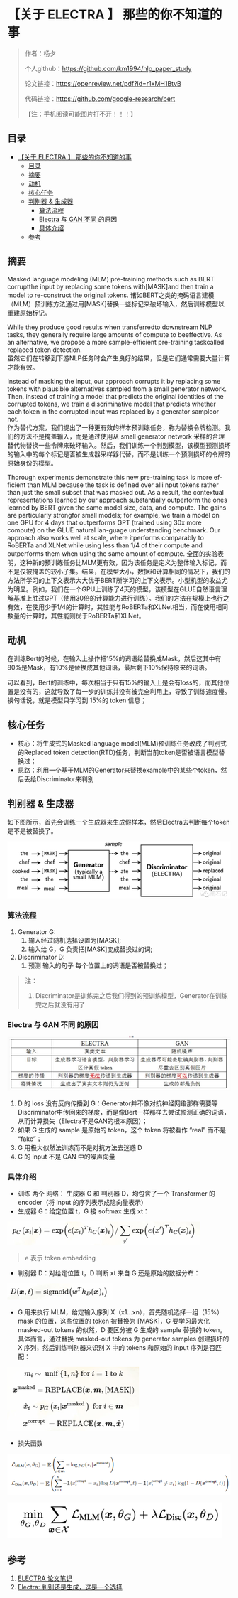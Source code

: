 # 【关于 ELECTRA 】 那些的你不知道的事

> 作者：杨夕
> 
> 个人github：https://github.com/km1994/nlp_paper_study
> 
> 论文链接：https://openreview.net/pdf?id=r1xMH1BtvB
> 
> 代码链接：https://github.com/google-research/bert
> 
> 【注：手机阅读可能图片打不开！！！】

## 目录

- [【关于 ELECTRA 】 那些的你不知道的事](#关于-electra--那些的你不知道的事)
  - [目录](#目录)
  - [摘要](#摘要)
  - [动机](#动机)
  - [核心任务](#核心任务)
  - [判别器 & 生成器](#判别器--生成器)
    - [算法流程](#算法流程)
    - [Electra 与 GAN 不同 的原因](#electra-与-gan-不同-的原因)
    - [具体介绍](#具体介绍)
  - [参考](#参考)

## 摘要

Masked language modeling (MLM) pre-training methods such as BERT corruptthe input by replacing some tokens with[MASK]and then train a model to re-construct the original tokens.
诸如BERT之类的掩码语言建模（MLM）预训练方法通过用[MASK]替换一些标记来破坏输入，然后训练模型以重建原始标记。

While they produce good results when transferredto downstream NLP tasks, they generally require large amounts of compute to beeffective. As an alternative, we propose a more sample-efficient pre-training taskcalled replaced token detection.  
虽然它们在转移到下游NLP任务时会产生良好的结果，但是它们通常需要大量计算才能有效。

Instead of masking the input, our approach corrupts it by replacing some tokens with plausible alternatives sampled from a small generator network.   Then,  instead of training a model that predicts the original identities of the corrupted tokens, we train a discriminative model that predicts whether each token in the corrupted input was replaced by a generator sampleor not.  
作为替代方案，我们提出了一种更有效的样本预训练任务，称为替换令牌检测。我们的方法不是掩盖输入，而是通过使用从 small generator network 采样的合理替代物替换一些令牌来破坏输入。然后，我们训练一个判别模型，该模型预测损坏的输入中的每个标记是否被生成器采样器代替，而不是训练一个预测损坏的令牌的原始身份的模型。

Thorough experiments demonstrate this new pre-training task is more ef-ficient than MLM because the task is defined over alli nput tokens rather than just the small subset that was masked out.  As a result, the contextual representations learned by our approach substantially outperform the ones learned by BERT given the same model size, data, and compute.  The gains are particularly strongfor  small  models;  for  example,  we  train  a  model  on  one  GPU  for  4  days  that outperforms GPT (trained using 30x more compute) on the GLUE natural lan-guage understanding benchmark. Our approach also works well at scale, where itperforms comparably to RoBERTa and XLNet while using less than 1/4 of their compute and outperforms them when using the same amount of compute.
全面的实验表明，这种新的预训练任务比MLM更有效，因为该任务是定义为整体输入标记，而不是仅被掩盖的较小子集。结果，在模型大小，数据和计算相同的情况下，我们的方法所学习的上下文表示大大优于BERT所学习的上下文表示。小型机型的收益尤为明显。例如，我们在一个GPU上训练了4天的模型，该模型在GLUE自然语言理解基准上胜过GPT（使用30倍的计算能力进行训练）。我们的方法在规模上也行之有效，在使用少于1/4的计算时，其性能与RoBERTa和XLNet相当，而在使用相同数量的计算时，其性能则优于RoBERTa和XLNet。

## 动机

在训练Bert的时候，在输入上操作把15%的词语给替换成Mask，然后这其中有80%是Mask，有10%是替换成其他词语，最后剩下10%保持原来的词语。

可以看到，Bert的训练中，每次相当于只有15%的输入上是会有loss的，而其他位置是没有的，这就导致了每一步的训练并没有被完全利用上，导致了训练速度慢。换句话说，就是模型只学习到 15%的 token 信息；

## 核心任务

- 核心：将生成式的Masked language model(MLM)预训练任务改成了判别式的Replaced token detection(RTD)任务，判断当前token是否被语言模型替换过；
- 思路：利用一个基于MLM的Generator来替换example中的某些个token，然后丢给Discriminator来判别

## 判别器 & 生成器

如下图所示，首先会训练一个生成器来生成假样本，然后Electra去判断每个token是不是被替换了。

![](img/20201015170627.png)

### 算法流程

1. Generator G:
   1. 输入经过随机选择设置为[MASK];
   2. 输入给 G，G 负责把[MASK]变成替换过的词;
2. Discriminator D:
   1. 预测 输入的句子 每个位置上的词语是否被替换过；
   
> 注：<br/>
> 1. Discriminator是训练完之后我们得到的预训练模型，Generator在训练完之后就没有用了

### Electra 与 GAN 不同 的原因

![](img/20201015194517.png)

1. D 的 loss 没有反向传播到 G：Generator并不像对抗神经网络那样需要等Discriminator中传回来的梯度，而是像Bert一样那样去尝试预测正确的词语，从而计算损失（Electra不是GAN的根本原因）；
2. 如果 G 生成的 sample 是原始的 token，这个 token 将被看作 “real” 而不是 “fake”；
3. G 用极大似然法训练而不是对抗方法去迷惑 D
4. G 的 input 不是 GAN 中的噪声向量

### 具体介绍

- 训练 两个 网络： 生成器 G 和 判别器 D，均包含了一个 Transformer 的 encoder（将 input 的序列表示成隐向量表示）
-  生成器 G：给定位置 t，G 接 softmax 生成 xt：

![](img/20201015192142.png)

> e 表示 token embedding

- 判别器 D：对给定位置 t，D 判断 xt 来自 G 还是原始的数据分布：

![](img/20201015192526.png)

- G 用来执行 MLM，给定输入序列 X（x1…xn），首先随机选择一组（15%）mask 的位置，这些位置的 token 被替换为 [MASK]，G 要学习最大化 masked-out tokens 的似然，D 要区分被 G 生成的 sample 替换的 token。具体而言，通过替换 masked-out tokens 为 generator samples 创建损坏的 X 序列，然后训练判别器来识别 X 中的 tokens 和原始的 input 序列是否匹配：

![](img/20201015193303.png)

- 损失函数

![](img/20201015193420.png)

![](img/20201015193507.png)

## 参考

1. [ELECTRA 论文笔记](https://yam.gift/2019/12/08/Paper/2019-12-08-ELECTRA-Paper/)
2. [Electra: 判别还是生成，这是一个选择](https://wemp.app/posts/54be8907-4c1e-4583-9219-0b2474ea3a29)


 

